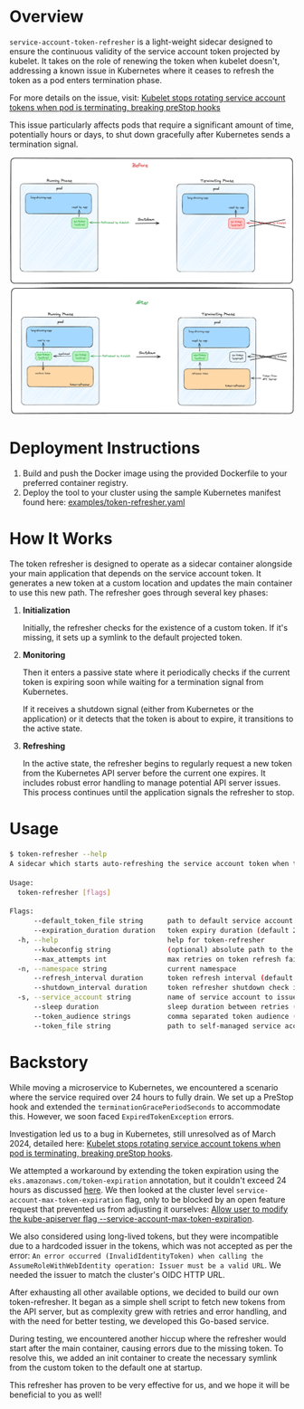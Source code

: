 # Overview

`service-account-token-refresher` is a light-weight sidecar designed to ensure the continuous validity of the service account token projected by kubelet. It takes on the role of renewing the token when kubelet doesn't, addressing a known issue in Kubernetes where it ceases to refresh the token as a pod enters termination phase.

For more details on the issue, visit: [Kubelet stops rotating service account tokens when pod is terminating, breaking preStop hooks](https://github.com/kubernetes/kubernetes/issues/116481)

This issue particularly affects pods that require a significant amount of time, potentially hours or days, to shut down gracefully after Kubernetes sends a termination signal.

![Working](assets/token-refresher.png)

# Deployment Instructions

1. Build and push the Docker image using the provided Dockerfile to your preferred container registry.
2. Deploy the tool to your cluster using the sample Kubernetes manifest found here: [examples/token-refresher.yaml](./examples/token-refresher.yaml)

# How It Works

The token refresher is designed to operate as a sidecar container alongside your main application that depends on the service account token. It generates a new token at a custom location and updates the main container to use this new path. The refresher goes through several key phases:

1. **Initialization**

   Initially, the refresher checks for the existence of a custom token. If it's missing, it sets up a symlink to the default projected token.
   
2. **Monitoring**

   Then it enters a passive state where it periodically checks if the current token is expiring soon while waiting for a termination signal from Kubernetes.
   
   If it receives a shutdown signal (either from Kubernetes or the application) or it detects that the token is about to expire, it transitions to the active state.
   
3. **Refreshing**

   In the active state, the refresher begins to regularly request a new token from the Kubernetes API server before the current one expires. It includes robust error handling to manage potential API server issues. This process continues until the application signals the refresher to stop.

# Usage

```sh
$ token-refresher --help
A sidecar which starts auto-refreshing the service account token when the default one is close to expiry or container receives a shutdown signal.

Usage:
  token-refresher [flags]

Flags:
      --default_token_file string      path to default service account token file (default "/var/run/secrets/eks.amazonaws.com/serviceaccount/token")
      --expiration_duration duration   token expiry duration (default 2h0m0s)
  -h, --help                           help for token-refresher
      --kubeconfig string              (optional) absolute path to the kubeconfig file (default "/home/token-refresher/.kube/config")
      --max_attempts int               max retries on token refresh failure (default 3)
  -n, --namespace string               current namespace
      --refresh_interval duration      token refresh interval (default 1h0m0s)
      --shutdown_interval duration     token refresher shutdown check interval (default 1m0s)
  -s, --service_account string         name of service account to issue token for
      --sleep duration                 sleep duration between retries (default 20s)
      --token_audience strings         comma separated token audience (default [sts.amazonaws.com])
      --token_file string              path to self-managed service account token file (default "/var/run/secrets/token-refresher/token")
```

# Backstory

While moving a microservice to Kubernetes, we encountered a scenario where the service required over 24 hours to fully drain. We set up a PreStop hook and extended the `terminationGracePeriodSeconds` to accommodate this. However, we soon faced `ExpiredTokenException` errors.

Investigation led us to a bug in Kubernetes, still unresolved as of March 2024, detailed here: [Kubelet stops rotating service account tokens when pod is terminating, breaking preStop hooks](https://github.com/kubernetes/kubernetes/issues/116481).

We attempted a workaround by extending the token expiration using the `eks.amazonaws.com/token-expiration` annotation, but it couldn't exceed 24 hours as discussed [here](https://github.com/aws/amazon-eks-pod-identity-webhook#amazon-eks-pod-identity-webhook). We then looked at the cluster level `service-account-max-token-expiration` flag, only to be blocked by an open feature request that prevented us from adjusting it ourselves: [Allow user to modify the kube-apiserver flag --service-account-max-token-expiration](https://github.com/aws/containers-roadmap/issues/1836).

We also considered using long-lived tokens, but they were incompatible due to a hardcoded issuer in the tokens, which was not accepted as per the error: `An error occurred (InvalidIdentityToken) when calling the AssumeRoleWithWebIdentity operation: Issuer must be a valid URL`. We needed the issuer to match the cluster's OIDC HTTP URL.

After exhausting all other available options, we decided to build our own token-refresher. It began as a simple shell script to fetch new tokens from the API server, but as complexity grew with retries and error handling, and with the need for better testing, we developed this Go-based service.

During testing, we encountered another hiccup where the refresher would start after the main container, causing errors due to the missing token. To resolve this, we added an init container to create the necessary symlink from the custom token to the default one at startup.

This refresher has proven to be very effective for us, and we hope it will be beneficial to you as well!
